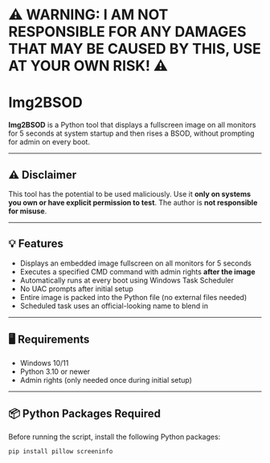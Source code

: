 # ⚠️ WARNING: I AM NOT RESPONSIBLE FOR ANY DAMAGES THAT MAY BE CAUSED BY THIS, USE AT YOUR OWN RISK! ⚠️

# Img2BSOD

**Img2BSOD** is a Python tool that displays a fullscreen image on all monitors for 5 seconds at system startup and then rises a BSOD, without prompting for admin on every boot.

---

## ⚠️ Disclaimer

This tool has the potential to be used maliciously. Use it **only on systems you own or have explicit permission to test**. The author is **not responsible for misuse**.

---

## 💡 Features

- Displays an embedded image fullscreen on all monitors for 5 seconds
- Executes a specified CMD command with admin rights **after the image**
- Automatically runs at every boot using Windows Task Scheduler
- No UAC prompts after initial setup
- Entire image is packed into the Python file (no external files needed)
- Scheduled task uses an official-looking name to blend in

---

## 🖥️ Requirements

- Windows 10/11
- Python 3.10 or newer
- Admin rights (only needed once during initial setup)

---

## 📦 Python Packages Required

Before running the script, install the following Python packages:

```bash
pip install pillow screeninfo
